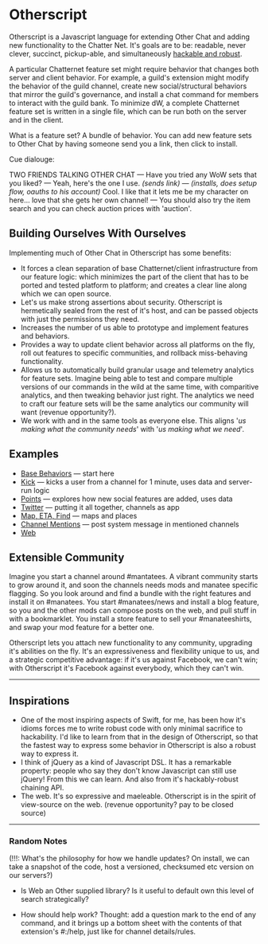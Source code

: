 # Otherscript

Otherscript is a Javascript language for extending Other Chat and adding new functionality to the Chatter Net. It's goals are to be: readable, never clever, succinct, pickup-able, and simultaneously [hackable and robust](#inspirations).

A particular Chatternet feature set might require behavior that changes both server and client behavior. For example, a guild's extension might modify the behavior of the guild channel, create new social/structural behaviors that mirror the guild's governance, and install a chat command for members to interact with the guild bank. To minimize dW, a complete Chatternet feature set is written in a single file, which can be run both on the server and in the client.

What is a feature set? A bundle of behavior. You can add new feature sets to Other Chat by having someone send you a link, then click to install.

Cue dialouge:

TWO FRIENDS TALKING OTHER CHAT — Have you tried any WoW sets that you liked? — Yeah, here's the one I use. _(sends link)_ — _(installs, does setup flow, oauths to his account)_ Cool. I like that it lets me be my character on here... love that she gets her own channel! — You should also try the item search and you can check auction prices with 'auction'.



## Building Ourselves With Ourselves

Implementing much of Other Chat in Otherscript has some benefits:

- It forces a clean separation of base Chatternet/client infrastructure from our feature logic: which minimizes the part of the client that has to be ported and tested platform to platform; and creates a clear line along which we can open source.
- Let's us make strong assertions about security. Otherscript is hermetically sealed from the rest of it's host, and can be passed objects with just the permissions they need.
- Increases the number of us able to prototype and implement features and behaviors.
- Provides a way to update client behavior across all platforms on the fly, roll out features to specific communities, and rollback miss-behaving functionality.
- Allows us to automatically build granular usage and telemetry analytics for feature sets. Imagine being able to test and compare multiple versions of our commands in the wild at the same time, with comparitive analytics, and then tweaking behavior just right. The analytics we need to craft our feature sets will be the same analytics our community will want (revenue opportunity?).
- We work with and in the same tools as everyone else. This aligns '_us making what the community needs_' with '_us making what we need_'.



## Examples

* [Base Behaviors](base.pseudo.js) &mdash; start here
* [Kick](kick.pseudo.js) &mdash; kicks a user from a channel for 1 minute, uses data and server-run logic
* [Points](points.pseudo.js) &mdash; explores how new social features are added, uses data
* [Twitter](twitter.pseudo.js) &mdash; putting it all together, channels as app
* [Map, ETA, Find](map.pseudo.js) &mdash; maps and places
* [Channel Mentions](channel-mentions.pseudo.js) &mdash; post system message in mentioned channels
* [Web](web.pseudo.js)

## Extensible Community

Imagine you start a channel around #mantatees. A vibrant community starts to grow around it, and soon the channels needs mods and manatee specific flagging. So you look around and find a bundle with the right features and install it on #manatees. You start #manatees/news and install a blog feature, so you and the other mods can compose posts on the web, and pull stuff in with a bookmarklet. You install a store feature to sell your #manateeshirts, and swap your mod feature for a better one.

Otherscript lets you attach new functionality to any community, upgrading it's abilities on the fly. It's an expressiveness and flexibility unique to us, and a strategic competitive advantage: if it's us against Facebook, we can't win; with Otherscript it's Facebook against everybody, which they can't win.

---

## Inspirations

- One of the most inspiring aspects of Swift, for me, has been how it's idioms forces me to write robust code with only minimal sacrifice to hackability. I'd like to learn from that in the design of Otherscript, so that the fastest way to express some behavior in Otherscript is also a robust way to express it.
- I think of jQuery as a kind of Javascript DSL. It has a remarkable property: people who say they don't know Javascript can still use jQuery! From this we can learn. And also from it's hackably-robust chaining API.
- The web. It's so expressive and maeleable. Otherscript is in the spirit of view-source on the web. (revenue opportunity? pay to be closed source)


--------------------------

### Random Notes

(!!!: What's the philosophy for how we handle updates? On install, we can take a snapshot of the code, host a versioned, checksumed etc version on our servers?)


* Is Web an Other supplied library? Is it useful to default own this level of search strategically?

* How should help work? Thought: add a question mark to the end of any command, and it brings up a bottom sheet with the contents of that extension's #:/help, just like for channel details/rules.